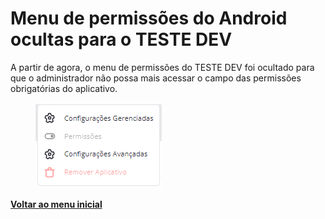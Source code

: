 # Menu de permissões do Android ocultas para o TESTE DEV

A partir de agora, o menu de permissões do TESTE DEV foi ocultado para que o administrador não possa mais acessar o campo das permissões obrigatórias do aplicativo.

<figure><img src="../../../.gitbook/assets/image (6) (1) (1) (1) (1) (1).png" alt=""><figcaption></figcaption></figure>

[**Voltar ao menu inicial**](./)
